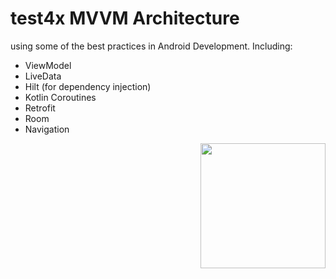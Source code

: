 # test4x MVVM Architecture

using some of the best practices in Android Development. Including:  
 * ViewModel
 * LiveData
 * Hilt (for dependency injection)
 * Kotlin Coroutines
 * Retrofit
 * Room
 * Navigation
 
 
 <img align="right" src="https://miro.medium.com/max/591/1*xtYq8DXo_I2RQWE50JlyvA.png" width="200">
 
